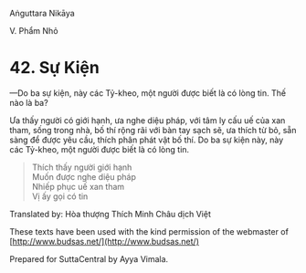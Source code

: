  

Aṅguttara Nikāya

V. Phẩm Nhỏ

# 42\. Sự Kiện

—Do ba sự kiện, này các Tỷ-kheo, một người được biết là có lòng tin. Thế nào là ba?

Ưa thấy người có giới hạnh, ưa nghe diệu pháp, với tâm ly cấu uế của xan tham, sống trong nhà, bố thí rộng rãi với bàn tay sạch sẽ, ưa thích từ bỏ, sẵn sàng để được yêu cầu, thích phân phát vật bố thí. Do ba sự kiện này, này các Tỷ-kheo, một người được biết là có lòng tin.

> Thích thấy người giới hạnh  
> Muốn được nghe diệu pháp  
> Nhiếp phục uế xan tham  
> Vị ấy gọi có tin

Translated by: Hòa thượng Thích Minh Châu dịch Việt

These texts have been used with the kind permission of the webmaster of [http://www.budsas.net/](http://www.budsas.net/)

Prepared for SuttaCentral by Ayya Vimala.